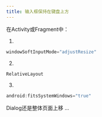 ```yaml
---
title: 输入框保持在键盘上方
---
```


在Activity或Fragment中：

1.
```java
windowSoftInputMode="adjustResize"
```
2.
```java
RelativeLayout
```
3.
```java
android:fitsSystemWindows="true"
```

Dialog还是整体页面上移
...
